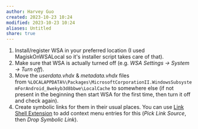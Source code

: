 ```yaml
---
author: Harvey Guo
created: 2023-10-23 10:24
modified: 2023-10-23 10:24
aliases: Untitled
share: true
---
```

1. Install/register WSA in your preferred location (I used MagiskOnWSALocal so it's installer script takes care of that).
2. Make sure that WSA is actually turned off (e.g. _WSA Settings -> System -> Turn off_).
3. Move the _userdata.vhdx_ & _metadata.vhdx_ files from `%LOCALAPPDATA%\Packages\MicrosoftCorporationII.WindowsSubsystemForAndroid_8wekyb3d8bbwe\LocalCache` to somewhere else (if not present in the beginning then start WSA for the first time, then turn it off and check again).
4. Create symbolic links for them in their usual places. You can use [Link Shell Extension](https://schinagl.priv.at/nt/hardlinkshellext/linkshellextension.html) to add context menu entries for this (_Pick Link Source_, then _Drop Symbolic Link_).
